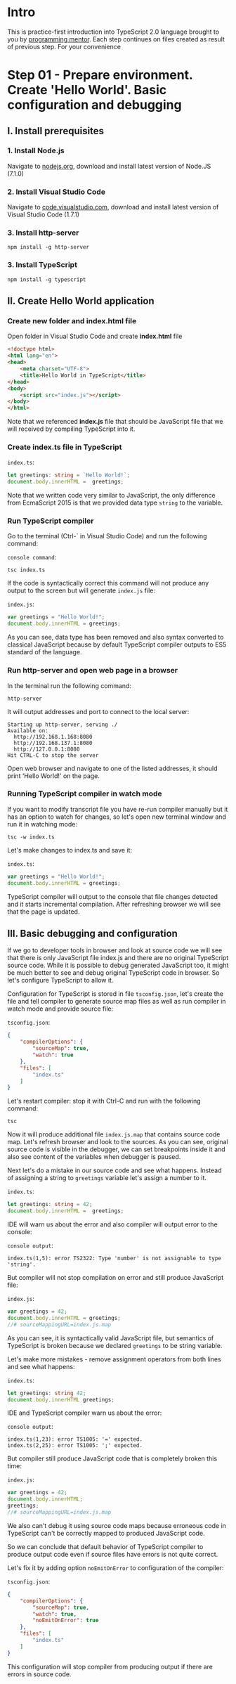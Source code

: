 # Intro

This is practice-first introduction into TypeScript 2.0 language brought to you by [programming mentor](http://programmingmentor.com).
Each step continues on files created as result of previous step. For your convenience  

# Step 01 - Prepare environment. Create 'Hello World'. Basic configuration and debugging

## I. Install prerequisites

### 1. Install Node.js
Navigate to [nodejs.org](https://nodejs.org), download and install latest version of Node.JS (7.1.0)  

### 2. Install Visual Studio Code
Navigate to [code.visualstudio.com](https://code.visualstudio.com/), download and install 
latest version of Visual Studio Code (1.7.1)

### 3. Install http-server
````
npm install -g http-server
````

### 3. Install TypeScript
```
npm install -g typescript
```
## II. Create Hello World application

### Create new folder and index.html file

Open folder in Visual Studio Code and create **index.html** file 

```html
<!doctype html>
<html lang="en">
<head>
    <meta charset="UTF-8">
    <title>Hello World in TypeScript</title>
</head>
<body>
    <script src="index.js"></script>
</body>
</html>
```
Note that we referenced **index.js** file that should be JavaScript file that we will received by 
compiling TypeScript into it.

### Create index.ts file in TypeScript

`index.ts`:
```typescript
let greetings: string = `Hello World!`;
document.body.innerHTML =  greetings;
```
Note that we written code very similar to JavaScript, the only difference from EcmaScript 2015 is that we
provided data type `string` to the variable.

### Run TypeScript compiler
Go to the terminal (Ctrl-` in Visual Studio Code) and run the following command:

`console command`:

```
tsc index.ts
```
If the code is syntactically correct this command will not produce any output to the screen but will 
generate `index.js` file:

`index.js`:

```javascript
var greetings = "Hello World!";
document.body.innerHTML = greetings;
```
As you can see, data type has been removed and also syntax converted to classical JavaScript because by default 
TypeScript compiler outputs to ES5 standard of the language.

### Run http-server and open web page in a browser

In the terminal run the following command:

```
http-server 
```

It will output addresses and port to connect to the local server:

```
Starting up http-server, serving ./
Available on:
  http://192.168.1.168:8080
  http://192.168.137.1:8080
  http://127.0.0.1:8080
Hit CTRL-C to stop the server
```
Open web browser and navigate to one of the listed addresses, it should print 'Hello World!' on the page.

### Running TypeScript compiler in watch mode

If you want to modify transcript file you have re-run compiler manually but it has an option to watch for
changes, so let's open new terminal window and run it in watching mode:

```
tsc -w index.ts
```

Let's make changes to index.ts and save it:

`index.ts`:

```typescript
var greetings = "Hello World!";
document.body.innerHTML = greetings;
```

TypeScript compiler will output to the console that file changes detected and it starts incremental compilation.
After refreshing browser we will see that the page is updated.

## III. Basic debugging and configuration

If we go to developer tools in browser and look at source code we will see that there is only JavaScript file
index.js and there are no original TypeScript source code. While it is possible to debug generated JavaScript
too, it might be much better to see and debug original TypeScript code in browser.
So let's configure TypeScript to allow it.

Configuration for TypeScript is stored in file `tsconfig.json`, let's create the file and tell compiler to
generate source map files as well as run compiler in watch mode and provide source file:

`tsconfig.json`:
````json
{
    "compilerOptions": {
        "sourceMap": true,
        "watch": true
    },
    "files": [
        "index.ts"
    ]
}
````
Let's restart compiler: stop it with Ctrl-C and run with the following command:
````
tsc
````
Now it will produce additional file `index.js.map` that contains source code map.
Let's refresh browser and look to the sources. As you can see, original source code is visible in the debugger,
we can set breakpoints inside it and also see content of the variables when debugger is paused.

Next let's do a mistake in our source code and see what happens. Instead of assigning a string to `greetings` variable
let's assign a number to it. 

`index.ts`:
````typescript
let greetings: string = 42;
document.body.innerHTML =  greetings;
````
IDE will warn us about the error and also compiler will output error to the console:

`console output`:
````
index.ts(1,5): error TS2322: Type 'number' is not assignable to type 'string'.
````
But compiler will not stop compilation on error and still produce JavaScript file:

`index.js`:
````javascript
var greetings = 42;
document.body.innerHTML = greetings;
//# sourceMappingURL=index.js.map
````
As you can see, it is syntactically valid JavaScript file, but semantics of TypeScript is broken because we
declared `greetings` to be string variable.

Let's make more mistakes - remove assignment operators from both lines and see what happens:

`index.ts`:
````typescript
let greetings: string 42;
document.body.innerHTML greetings;
````
IDE and TypeScript compiler warn us about the error:

`console output`:
````
index.ts(1,23): error TS1005: '=' expected.
index.ts(2,25): error TS1005: ';' expected.
````

But compiler still produce JavaScript code that is completely broken this time:

`index.js`:
````javascript
var greetings = 42;
document.body.innerHTML;
greetings;
//# sourceMappingURL=index.js.map
````
We also can't debug it using source code maps because erroneous code in TypeScript can't be correctly
mapped to produced JavaScript code. 

So we can conclude that default behavior of TypeScript compiler to produce output code even if source files
have errors is not quite correct.       

Let's fix it by adding option `noEmitOnError` to configuration of the compiler:

`tsconfig.json`:
````json
{
    "compilerOptions": {
        "sourceMap": true,
        "watch": true,
        "noEmitOnError": true
    },
    "files": [
        "index.ts"
    ]
}
````
This configuration will stop compiler from producing output if there are errors in source code.  